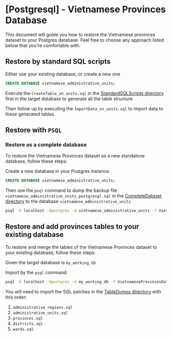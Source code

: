 # [Postgresql] - Vietnamese Provinces Database

This document will guide you how to restore the Vietnamese provinces dataset to your Postgres database.
Feel free to choose any approach listed below that you're comfortable with.

## Restore by standard SQL scripts

Either use your existing database, or create a new one

```sql
CREATE DATABASE vietnamese_administrative_units;
```

Execute the `CreateTable_vn_units.sql` in the [StandardSQLScripts directory](StandardSQLScripts) first in the target database to generate all the table structure.

Then follow up by executing the `ImportData_vn_units.sql` to import data to these generated tables.

## Restore with `PSQL`

### Restore as a complete database

To restore the Vietnamese Provinces dataset as a new standalone database, follow these steps:

Create a new database in your Postgres instance

```sql
CREATE DATABASE vietnamese_administrative_units;
```

Then use the `psql` command to dump the backup file `vietnamese_administrative_units_postgresql.sql` in the [CompleteDataset directory](CompleteDataset) to the database `vietnamese_administrative_units`

```bash
psql -h localhost -Upostgres -d vietnamese_administrative_units -f VietnameseProvincesDatabase/postgresql/CompleteDataset/vietnamese_administrative_units_postgresql.sql
```

## Restore and add provinces tables to your existing database

To restore and merge the tables of the Vietnamese Provinces dataset to your existing database, follow these steps:

Given the target database is `my_working_db`

Import by the `psql` command:

```bash
psql -h localhost -Upostgres -d my_working_db -f VietnameseProvincesDatabase/postgresql/TableDumps/administrative_regions.sql
```

You will need to import the SQL patches in the [TableDumps directory](TableDumps) with this order:  

1. `administrative_regions.sql`
2. `administrative_units.sql`
3. `provinces.sql`
4. `districts.sql`
5. `wards.sql`
